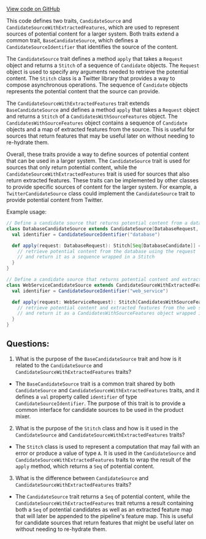 [View code on GitHub](https://github.com/misbahsy/the-algorithm/product-mixer/core/src/main/scala/com/twitter/product_mixer/core/functional_component/candidate_source/CandidateSource.scala)

This code defines two traits, `CandidateSource` and `CandidateSourceWithExtractedFeatures`, which are used to represent sources of potential content for a larger system. Both traits extend a common trait, `BaseCandidateSource`, which defines a `CandidateSourceIdentifier` that identifies the source of the content.

The `CandidateSource` trait defines a method `apply` that takes a `Request` object and returns a `Stitch` of a sequence of `Candidate` objects. The `Request` object is used to specify any arguments needed to retrieve the potential content. The `Stitch` class is a Twitter library that provides a way to compose asynchronous operations. The sequence of `Candidate` objects represents the potential content that the source can provide.

The `CandidateSourceWithExtractedFeatures` trait extends `BaseCandidateSource` and defines a method `apply` that takes a `Request` object and returns a `Stitch` of a `CandidatesWithSourceFeatures` object. The `CandidatesWithSourceFeatures` object contains a sequence of `Candidate` objects and a map of extracted features from the source. This is useful for sources that return features that may be useful later on without needing to re-hydrate them.

Overall, these traits provide a way to define sources of potential content that can be used in a larger system. The `CandidateSource` trait is used for sources that only return potential content, while the `CandidateSourceWithExtractedFeatures` trait is used for sources that also return extracted features. These traits can be implemented by other classes to provide specific sources of content for the larger system. For example, a `TwitterCandidateSource` class could implement the `CandidateSource` trait to provide potential content from Twitter. 

Example usage:

```scala
// Define a candidate source that returns potential content from a database
class DatabaseCandidateSource extends CandidateSource[DatabaseRequest, DatabaseCandidate] {
  val identifier = CandidateSourceIdentifier("database")

  def apply(request: DatabaseRequest): Stitch[Seq[DatabaseCandidate]] = {
    // retrieve potential content from the database using the request
    // and return it as a sequence wrapped in a Stitch
  }
}

// Define a candidate source that returns potential content and extracted features from a web service
class WebServiceCandidateSource extends CandidateSourceWithExtractedFeatures[WebServiceRequest, WebServiceCandidate] {
  val identifier = CandidateSourceIdentifier("web_service")

  def apply(request: WebServiceRequest): Stitch[CandidatesWithSourceFeatures[WebServiceCandidate]] = {
    // retrieve potential content and extracted features from the web service using the request
    // and return it as a CandidatesWithSourceFeatures object wrapped in a Stitch
  }
}
```
## Questions: 
 1. What is the purpose of the `BaseCandidateSource` trait and how is it related to the `CandidateSource` and `CandidateSourceWithExtractedFeatures` traits?
- The `BaseCandidateSource` trait is a common trait shared by both `CandidateSource` and `CandidateSourceWithExtractedFeatures` traits, and it defines a `val` property called `identifier` of type `CandidateSourceIdentifier`. The purpose of this trait is to provide a common interface for candidate sources to be used in the product mixer. 

2. What is the purpose of the `Stitch` class and how is it used in the `CandidateSource` and `CandidateSourceWithExtractedFeatures` traits?
- The `Stitch` class is used to represent a computation that may fail with an error or produce a value of type `A`. It is used in the `CandidateSource` and `CandidateSourceWithExtractedFeatures` traits to wrap the result of the `apply` method, which returns a `Seq` of potential content. 

3. What is the difference between `CandidateSource` and `CandidateSourceWithExtractedFeatures` traits?
- The `CandidateSource` trait returns a `Seq` of potential content, while the `CandidateSourceWithExtractedFeatures` trait returns a result containing both a `Seq` of potential candidates as well as an extracted feature map that will later be appended to the pipeline's feature map. This is useful for candidate sources that return features that might be useful later on without needing to re-hydrate them.